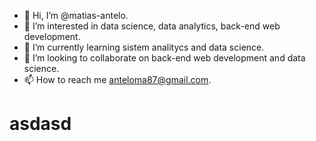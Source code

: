 - 👋 Hi, I’m @matias-antelo.
- 👀 I’m interested in data science, data analytics, back-end web development.
- 🌱 I’m currently learning sistem analitycs and data science.
- 💞️ I’m looking to collaborate on back-end web development and data science.
- 📫 How to reach me anteloma87@gmail.com.
<h1> asdasd </h1>
<a href= "C:\Users\antel\OneDrive\Desktop\SENASA"></a>
